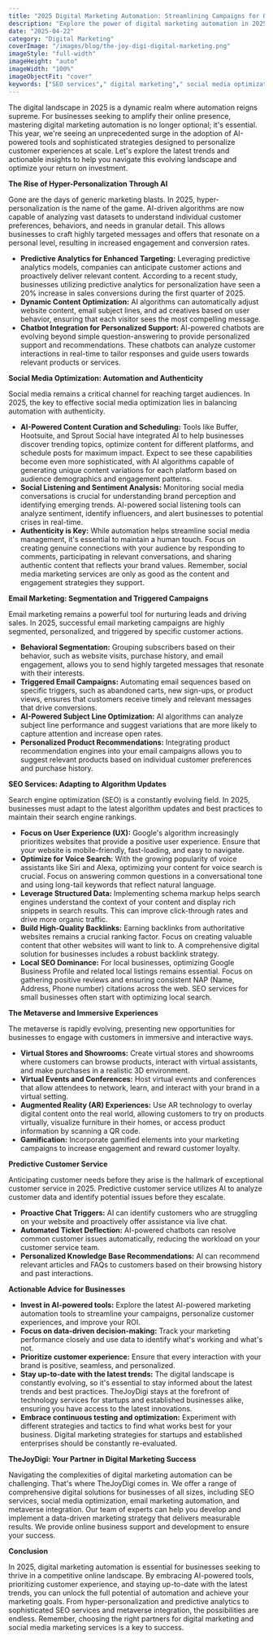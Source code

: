 ```yaml
---
title: "2025 Digital Marketing Automation: Streamlining Campaigns for Optimal Results with TheJoyDigi"
description: "Explore the power of digital marketing automation in 2025 to streamline your campaigns and maximize ROI. Learn how to leverage automation tools for email marketing, social media management, and personalized customer experiences to achieve digital marketing success."
date: "2025-04-22"
category: "Digital Marketing"
coverImage: "/images/blog/the-joy-digi-digital-marketing.png"
imageStyle: "full-width"
imageHeight: "auto"
imageWidth: "100%"
imageObjectFit: "cover"
keywords: ["SEO services"," digital marketing"," social media optimization","SEO services for small businesses"," digital marketing strategies for startups"," social media marketing services"]
---
```


The digital landscape in 2025 is a dynamic realm where automation reigns supreme. For businesses seeking to amplify their online presence, mastering digital marketing automation is no longer optional; it's essential. This year, we're seeing an unprecedented surge in the adoption of AI-powered tools and sophisticated strategies designed to personalize customer experiences at scale. Let's explore the latest trends and actionable insights to help you navigate this evolving landscape and optimize your return on investment.

**The Rise of Hyper-Personalization Through AI**

Gone are the days of generic marketing blasts. In 2025, hyper-personalization is the name of the game. AI-driven algorithms are now capable of analyzing vast datasets to understand individual customer preferences, behaviors, and needs in granular detail. This allows businesses to craft highly targeted messages and offers that resonate on a personal level, resulting in increased engagement and conversion rates.

*   **Predictive Analytics for Enhanced Targeting:** Leveraging predictive analytics models, companies can anticipate customer actions and proactively deliver relevant content. According to a recent study, businesses utilizing predictive analytics for personalization have seen a 20% increase in sales conversions during the first quarter of 2025.
*   **Dynamic Content Optimization:** AI algorithms can automatically adjust website content, email subject lines, and ad creatives based on user behavior, ensuring that each visitor sees the most compelling message.
*   **Chatbot Integration for Personalized Support:** AI-powered chatbots are evolving beyond simple question-answering to provide personalized support and recommendations. These chatbots can analyze customer interactions in real-time to tailor responses and guide users towards relevant products or services.

**Social Media Optimization: Automation and Authenticity**

Social media remains a critical channel for reaching target audiences. In 2025, the key to effective social media optimization lies in balancing automation with authenticity.

*   **AI-Powered Content Curation and Scheduling:** Tools like Buffer, Hootsuite, and Sprout Social have integrated AI to help businesses discover trending topics, optimize content for different platforms, and schedule posts for maximum impact. Expect to see these capabilities become even more sophisticated, with AI algorithms capable of generating unique content variations for each platform based on audience demographics and engagement patterns.
*   **Social Listening and Sentiment Analysis:** Monitoring social media conversations is crucial for understanding brand perception and identifying emerging trends. AI-powered social listening tools can analyze sentiment, identify influencers, and alert businesses to potential crises in real-time.
*   **Authenticity is Key:** While automation helps streamline social media management, it's essential to maintain a human touch. Focus on creating genuine connections with your audience by responding to comments, participating in relevant conversations, and sharing authentic content that reflects your brand values. Remember, social media marketing services are only as good as the content and engagement strategies they support.

**Email Marketing: Segmentation and Triggered Campaigns**

Email marketing remains a powerful tool for nurturing leads and driving sales. In 2025, successful email marketing campaigns are highly segmented, personalized, and triggered by specific customer actions.

*   **Behavioral Segmentation:** Grouping subscribers based on their behavior, such as website visits, purchase history, and email engagement, allows you to send highly targeted messages that resonate with their interests.
*   **Triggered Email Campaigns:** Automating email sequences based on specific triggers, such as abandoned carts, new sign-ups, or product views, ensures that customers receive timely and relevant messages that drive conversions.
*   **AI-Powered Subject Line Optimization:** AI algorithms can analyze subject line performance and suggest variations that are more likely to capture attention and increase open rates.
*   **Personalized Product Recommendations:** Integrating product recommendation engines into your email campaigns allows you to suggest relevant products based on individual customer preferences and purchase history.

**SEO Services: Adapting to Algorithm Updates**

Search engine optimization (SEO) is a constantly evolving field. In 2025, businesses must adapt to the latest algorithm updates and best practices to maintain their search engine rankings.

*   **Focus on User Experience (UX):** Google's algorithm increasingly prioritizes websites that provide a positive user experience. Ensure that your website is mobile-friendly, fast-loading, and easy to navigate.
*   **Optimize for Voice Search:** With the growing popularity of voice assistants like Siri and Alexa, optimizing your content for voice search is crucial. Focus on answering common questions in a conversational tone and using long-tail keywords that reflect natural language.
*   **Leverage Structured Data:** Implementing schema markup helps search engines understand the context of your content and display rich snippets in search results. This can improve click-through rates and drive more organic traffic.
*   **Build High-Quality Backlinks:** Earning backlinks from authoritative websites remains a crucial ranking factor. Focus on creating valuable content that other websites will want to link to. A comprehensive digital solution for businesses includes a robust backlink strategy.
*   **Local SEO Dominance:** For local businesses, optimizing Google Business Profile and related local listings remains essential. Focus on gathering positive reviews and ensuring consistent NAP (Name, Address, Phone number) citations across the web. SEO services for small businesses often start with optimizing local search.

**The Metaverse and Immersive Experiences**

The metaverse is rapidly evolving, presenting new opportunities for businesses to engage with customers in immersive and interactive ways.

*   **Virtual Stores and Showrooms:** Create virtual stores and showrooms where customers can browse products, interact with virtual assistants, and make purchases in a realistic 3D environment.
*   **Virtual Events and Conferences:** Host virtual events and conferences that allow attendees to network, learn, and interact with your brand in a virtual setting.
*   **Augmented Reality (AR) Experiences:** Use AR technology to overlay digital content onto the real world, allowing customers to try on products virtually, visualize furniture in their homes, or access product information by scanning a QR code.
*   **Gamification:** Incorporate gamified elements into your marketing campaigns to increase engagement and reward customer loyalty.

**Predictive Customer Service**

Anticipating customer needs before they arise is the hallmark of exceptional customer service in 2025. Predictive customer service utilizes AI to analyze customer data and identify potential issues before they escalate.

*   **Proactive Chat Triggers:** AI can identify customers who are struggling on your website and proactively offer assistance via live chat.
*   **Automated Ticket Deflection:** AI-powered chatbots can resolve common customer issues automatically, reducing the workload on your customer service team.
*   **Personalized Knowledge Base Recommendations:** AI can recommend relevant articles and FAQs to customers based on their browsing history and past interactions.

**Actionable Advice for Businesses**

*   **Invest in AI-powered tools:** Explore the latest AI-powered marketing automation tools to streamline your campaigns, personalize customer experiences, and improve your ROI.
*   **Focus on data-driven decision-making:** Track your marketing performance closely and use data to identify what's working and what's not.
*   **Prioritize customer experience:** Ensure that every interaction with your brand is positive, seamless, and personalized.
*   **Stay up-to-date with the latest trends:** The digital landscape is constantly evolving, so it's essential to stay informed about the latest trends and best practices. TheJoyDigi stays at the forefront of technology services for startups and established businesses alike, ensuring you have access to the latest innovations.
*   **Embrace continuous testing and optimization:** Experiment with different strategies and tactics to find what works best for your business. Digital marketing strategies for startups and established enterprises should be constantly re-evaluated.

**TheJoyDigi: Your Partner in Digital Marketing Success**

Navigating the complexities of digital marketing automation can be challenging. That's where TheJoyDigi comes in. We offer a range of comprehensive digital solutions for businesses of all sizes, including SEO services, social media optimization, email marketing automation, and metaverse integration. Our team of experts can help you develop and implement a data-driven marketing strategy that delivers measurable results. We provide online business support and development to ensure your success.

**Conclusion**

In 2025, digital marketing automation is essential for businesses seeking to thrive in a competitive online landscape. By embracing AI-powered tools, prioritizing customer experience, and staying up-to-date with the latest trends, you can unlock the full potential of automation and achieve your marketing goals. From hyper-personalization and predictive analytics to sophisticated SEO services and metaverse integration, the possibilities are endless. Remember, choosing the right partners for digital marketing and social media marketing services is a key to success.